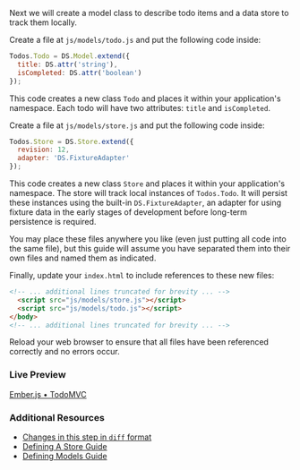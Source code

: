 Next we will create a model class to describe todo items and a data store to track them locally. 

Create a file at `js/models/todo.js` and put the following code inside:

```javascript
Todos.Todo = DS.Model.extend({
  title: DS.attr('string'),
  isCompleted: DS.attr('boolean')
});
```

This code creates a new class `Todo` and places it within your application's namespace. Each todo will have two attributes: `title` and `isCompleted`.

Create a file at `js/models/store.js` and put the following code inside:

```javascript
Todos.Store = DS.Store.extend({
  revision: 12,
  adapter: 'DS.FixtureAdapter'
});
```

This code creates a new class `Store` and places it within your application's namespace. The store will track local instances of `Todos.Todo`. It will persist these instances using the built-in `DS.FixtureAdapter`, an adapter for using fixture data in the early stages of development before long-term persistence is required.

You may place these files anywhere you like (even just putting all code into the same file), but this guide will assume you have separated them into their own files and named them as indicated.

Finally, update your `index.html` to include references to these new files:

```html
<!-- ... additional lines truncated for brevity ... -->
  <script src="js/models/store.js"></script>
  <script src="js/models/todo.js"></script>
</body>
<!-- ... additional lines truncated for brevity ... -->
```

Reload your web browser to ensure that all files have been referenced correctly and no errors occur.

### Live Preview
<a class="jsbin-embed" href="http://jsbin.com/ovizun/2/embed?live">Ember.js • TodoMVC</a><script src="http://static.jsbin.com/js/embed.js"></script>

### Additional Resources

  * [Changes in this step in `diff` format](https://github.com/emberjs/quickstart-code-sample/commit/979ba3a329b8157bb199fda4b8c6a43bab5b6900)
  * [Defining A Store Guide](/guides/models/defining-a-store)
  * [Defining Models Guide](/guides/models/defining-models)
